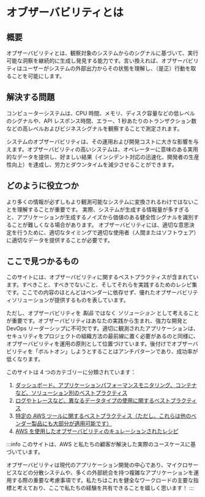# オブザーバビリティとは




## 概要

オブザーバビリティとは、観察対象のシステムからのシグナルに基づいて、実行可能な洞察を継続的に生成し発見する能力です。言い換えれば、オブザーバビリティはユーザーがシステムの外部出力からその状態を理解し、（是正）行動を取ることを可能にします。




## 解決する問題

コンピューターシステムは、CPU 時間、メモリ、ディスク容量などの低レベルのシグナルや、API レスポンス時間、エラー、1 秒あたりのトランザクション数などの高レベルおよびビジネスシグナルを観察することで測定されます。

システムのオブザーバビリティは、その運用および開発コストに大きな影響を与えます。オブザーバビリティの高いシステムは、オペレーターに意味のある実用的なデータを提供し、好ましい結果（インシデント対応の迅速化、開発者の生産性向上）を達成し、労力とダウンタイムを減少させることができます。



## どのように役立つか

より多くの情報が必ずしもより観測可能なシステムに変換されるわけではないことを理解することが重要です。
実際、システムが生成する情報量が多すぎると、アプリケーションが生成するノイズから価値のある健全性シグナルを識別することが難しくなる場合があります。
オブザーバビリティには、適切な意思決定を行うために、適切なタイミングで適切な使用者（人間またはソフトウェア）に適切なデータを提供することが必要です。



## ここで見つかるもの

このサイトには、オブザーバビリティに関するベストプラクティスが含まれています。すべきこと、すべきでないこと、そしてそれらを実践するためのレシピ集です。ここでの内容のほとんどはベンダーに依存せず、優れたオブザーバビリティソリューションが提供するものを表しています。

ただし、オブザーバビリティを _製品_ ではなく _ソリューション_ として考えることが重要です。オブザーバビリティはあなたの実践から生まれ、強力な開発と DevOps リーダーシップに不可欠です。適切に観測されたアプリケーションは、セキュリティをプロジェクトの組織方法の最前線に置く必要があるのと同様に、オブザーバビリティを運用の原則として位置づけています。後付けでオブザーバビリティを「ボルトオン」しようとすることはアンチパターンであり、成功率が低くなります。

このサイトは 4 つのカテゴリーに分類されています：

1. [ダッシュボード、アプリケーションパフォーマンスモニタリング、コンテナなど、ソリューション別のベストプラクティス](https://aws-observability.github.io/observability-best-practices/guides/)
1. [ログやトレースなど、異なるデータタイプの使用に関するベストプラクティス](https://aws-observability.github.io/observability-best-practices/signals/logs/)
1. [特定の AWS ツールに関するベストプラクティス（ただし、これらは他のベンダー製品にも大部分が適用可能です）](https://aws-observability.github.io/observability-best-practices/tools/cloudwatch_agent/)
1. [AWS を使用したオブザーバビリティのキュレーションされたレシピ](https://aws-observability.github.io/observability-best-practices/recipes/)

:::info
このサイトは、AWS と私たちの顧客が解決した実際のユースケースに基づいています。

オブザーバビリティは現代のアプリケーション開発の中心であり、マイクロサービスなどの分散システムや、多くの外部統合を持つ複雑なアプリケーションを運用する際の重要な考慮事項です。私たちはこれを健全なワークロードの主要な指標と考えており、ここで私たちの経験を共有できることを嬉しく思います！
:::
